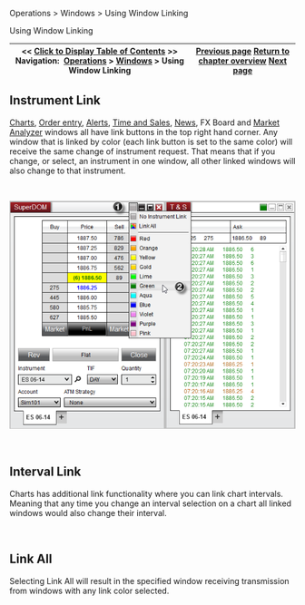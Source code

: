 ﻿


Operations \> Windows \> Using Window Linking






















Using Window Linking







| \<\< [Click to Display Table of Contents](linking_windows.md) \>\> **Navigation:**     [Operations](operations-1.md) \> [Windows](window_tabs-1.md) \> Using Window Linking | [Previous page](window_tabs-1.md) [Return to chapter overview](window_tabs-1.md) [Next page](usingtheinstrumentselector-1.md) |
| --- | --- |











## Instrument Link


[Charts](charts-1.md), [Order entry](order_entry-1.md), [Alerts](alerts_log-1.md), [Time and Sales](time__sales-1.md), [News](news-1.md), FX Board and [Market Analyzer](market_analyzer-1.md) windows all have link buttons in the top right hand corner. Any window that is linked by color (each link button is set to the same color) will receive the same change of instrument request. That means that if you change, or select, an instrument in one window, all other linked windows will also change to that instrument.


 


![WindowLink_Main](windowlink_main.png)


 


## Interval Link


Charts has additional link functionality where you can link chart intervals. Meaning that any time you change an interval selection on a chart all linked windows would also change their interval.


 


## Link All


Selecting Link All will result in the specified window receiving transmission from windows with any link color selected.








